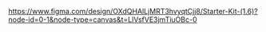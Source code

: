 https://www.figma.com/design/OXdQHAlLjMRT3hvyqtCjj8/Starter-Kit-(1.6)?node-id=0-1&node-type=canvas&t=LlVsfVE3jmTiuOBc-0
